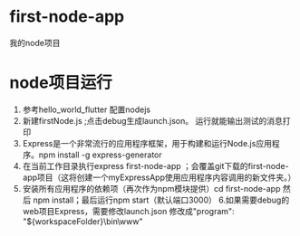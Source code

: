 # first-node-app
我的node项目

# node项目运行
  1. 参考hello_world_flutter 配置nodejs
  2. 新建firstNode.js ;点击debug生成launch.json。 运行就能输出测试的消息打印
  3. Express是一个非常流行的应用程序框架，用于构建和运行Node.js应用程序。npm install -g express-generator
  4. 在当前工作目录执行express first-node-app ；会覆盖git下载的first-node-app项目（这将创建一个myExpressApp使用应用程序内容调用的新文件夹。）
  5. 安装所有应用程序的依赖项（再次作为npm模块提供）cd first-node-app 然后 npm install；最后运行npm start（默认端口3000）
  6.如果需要debug的web项目Express，需要修改launch.json 修改成"program": "${workspaceFolder}\\bin\\www"
